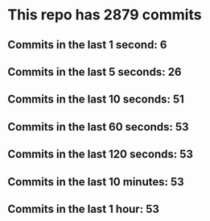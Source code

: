 # This repo has 2879 commits

## Commits in the last 1 second: 6
## Commits in the last 5 seconds: 26
## Commits in the last 10 seconds: 51
## Commits in the last 60 seconds: 53
## Commits in the last 120 seconds: 53
## Commits in the last 10 minutes: 53
## Commits in the last 1 hour: 53
